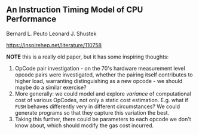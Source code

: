 ## An Instruction Timing Model of CPU Performance

Bernard L. Peuto Leonard J. Shustek

https://inspirehep.net/literature/110758

**NOTE** this is a really old paper, but it has some inspiring thoughts:

1. OpCode pair investigation - on the 70's hardware measurement level opcode pairs were investigated, whether the pairing itself contributes to higher load, warranting distinguishing as a new opcode - we should maybe do a similar exercise?
2. More generally: we could model and explore _variance_ of computational cost of various OpCodes, not only a static cost estimation. E.g. what if `PUSH` behaves differently very in different circumstances? We could generate programs so that they capture this variation the best.
3. Taking this further, there could be parameters to each opcode we don't know about, which should modify the gas cost incurred.

